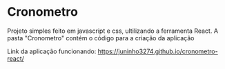 # Cronometro
Projeto simples feito em javascript e css, ultilizando a ferramenta React.
A pasta "Cronometro" contém o código para a criação da aplicação

Link da aplicação funcionando:
https://juninho3274.github.io/cronometro-react/
